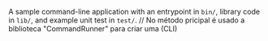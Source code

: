 A sample command-line application with an entrypoint in `bin/`, library code
in `lib/`, and example unit test in `test/`.
// No método pricipal é usado a biblioteca "CommandRunner" para criar uma (CLI) 